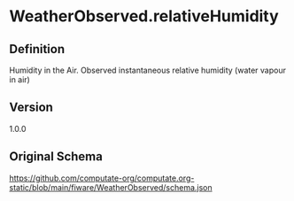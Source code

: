 # WeatherObserved.relativeHumidity

## Definition
Humidity in the Air. Observed instantaneous relative humidity (water vapour in air)

## Version
1.0.0

## Original Schema
https://github.com/computate-org/computate.org-static/blob/main/fiware/WeatherObserved/schema.json
